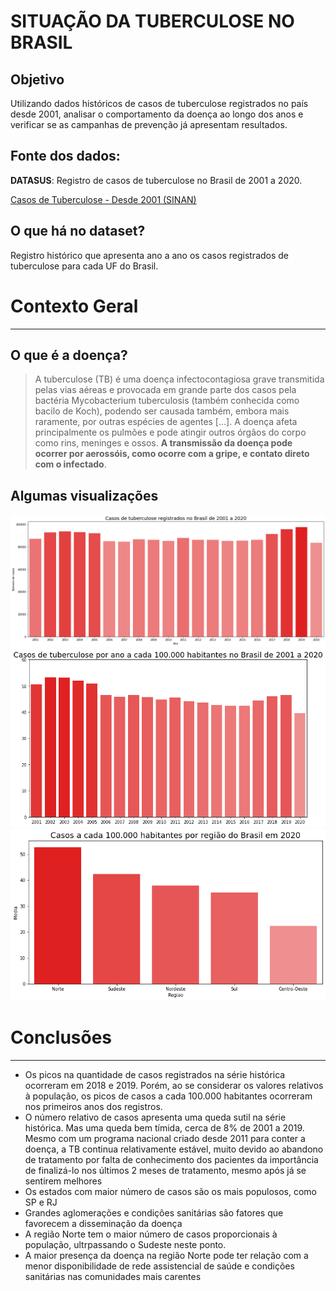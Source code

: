 # SITUAÇÃO DA TUBERCULOSE NO BRASIL

## Objetivo
Utilizando dados históricos de casos de tuberculose registrados no país desde 2001, analisar o comportamento da doença ao longo dos anos e verificar se as campanhas de prevenção já apresentam resultados.

## Fonte dos dados:
**DATASUS**:
Registro de casos de tuberculose no Brasil de 2001 a 2020.

[Casos de Tuberculose - Desde 2001 (SINAN)](http://www2.datasus.gov.br/DATASUS/index.php?area=0203&id=31009407)

## O que há no dataset?

Registro histórico que apresenta ano a ano os casos registrados de tuberculose para cada UF do Brasil.

# Contexto Geral
---
## O que é a doença?

> A tuberculose (TB) é uma doença infectocontagiosa grave transmitida pelas vias aéreas e provocada em grande parte dos casos  pela bactéria Mycobacterium tuberculosis (também conhecida como bacilo de Koch), podendo ser causada também, embora mais raramente, por outras espécies de agentes [...]. A doença afeta principalmente os pulmões e pode atingir outros órgãos do corpo como rins, meninges e ossos. **A transmissão da doença pode ocorrer por aerossóis, como ocorre com a gripe, e contato direto com o infectado**.

## Algumas visualizações

![graf1](https://raw.githubusercontent.com/josevabo/analise_tuberculose/main/imgs/graf1-casos.png)
![graf2](https://raw.githubusercontent.com/josevabo/analise_tuberculose/main/imgs/graf-2-casos-hab.png)
![graf3](https://raw.githubusercontent.com/josevabo/analise_tuberculose/main/imgs/graf3-casos-regiao.png)

# Conclusões
---
* Os picos na quantidade de casos registrados na série histórica ocorreram em 2018 e 2019. Porém, ao se considerar os valores relativos à população, os picos de casos a cada 100.000 habitantes ocorreram nos primeiros anos dos registros.
* O número relativo de casos apresenta uma queda sutil na série histórica. Mas uma queda bem tímida, cerca de 8% de 2001 a 2019. Mesmo com um programa nacional criado desde 2011 para conter a doença, a TB continua relativamente estável, muito devido ao abandono de tratamento por falta de conhecimento dos pacientes da importância de finalizá-lo nos últimos 2 meses de tratamento, mesmo após já se sentirem melhores
* Os estados com maior número de casos são os mais populosos, como SP e RJ
* Grandes aglomerações e condições sanitárias são fatores que favorecem a disseminação da doença
* A região Norte tem o maior número de casos proporcionais à população, ultrpassando o Sudeste neste ponto.
* A maior presença da doença na região Norte pode ter relação com a menor disponibilidade de rede assistencial de saúde e condições sanitárias nas comunidades mais carentes
